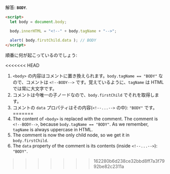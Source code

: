 解答: **`BODY`**.

```html run
<script>
  let body = document.body;

  body.innerHTML = "<!--" + body.tagName + "-->";

  alert( body.firstChild.data ); // BODY
</script>
```

順番に何が起こっているのでしょう:

<<<<<<< HEAD
1. `<body>` の内容はコメントに置き換えられます。`body.tagName == "BODY"` なので、コメントは <code>&lt;!--BODY--&gt;</code> です。覚えているように、`tagName` は HTML では常に大文字です。
2. コメントは今唯一の子ノードなので、`body.firstChild` でそれを取得します。
3. コメントの `data` プロパティはその内容(`<!--...-->` の中): `"BODY"` です。
=======
1. The content of `<body>` is replaced with the comment. The comment is `<!--BODY-->`, because `body.tagName == "BODY"`. As we remember, `tagName` is always uppercase in HTML.
2. The comment is now the only child node, so we get it in `body.firstChild`.
3. The `data` property of the comment is its contents (inside `<!--...-->`): `"BODY"`.
>>>>>>> 162280b6d238ce32bbd8ff7a3f7992be82c2311a
